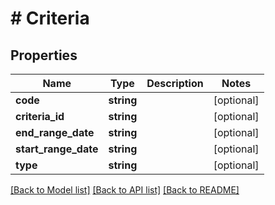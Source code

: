 # # Criteria

## Properties

Name | Type | Description | Notes
------------ | ------------- | ------------- | -------------
**code** | **string** |  | [optional]
**criteria_id** | **string** |  | [optional]
**end_range_date** | **string** |  | [optional]
**start_range_date** | **string** |  | [optional]
**type** | **string** |  | [optional]

[[Back to Model list]](../../README.md#models) [[Back to API list]](../../README.md#endpoints) [[Back to README]](../../README.md)
